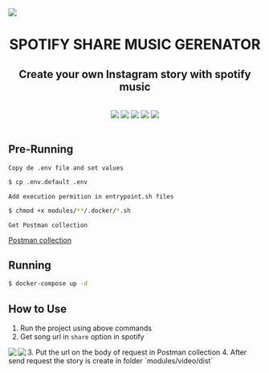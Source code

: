 <img align="center" src="https://spotiy-share-music-generator.s3.sa-east-1.amazonaws.com/assets/image.psd.jpg">

<h1 align="center">SPOTIFY SHARE MUSIC GERENATOR</h1>
<h2 align="center">Create your own Instagram story with spotify music</h2>
<br/>

<div align="center">
    <img src="https://img.shields.io/static/v1?label=node&message=v14.15.5&color=3c873a&style=for-the-badge&logo=node.js"/>
    <space></space>
    <img src="https://img.shields.io/static/v1?label=rabbitmq&message=3.8&color=f86604&style=for-the-badge&logo=rabbitmq"/>
    <space></space>
    <img src="https://img.shields.io/static/v1?label=python&message=3.8&color=ffd43b&style=for-the-badge&logo=python"/>
    <space></space>
    <img src="https://img.shields.io/static/v1?label=docker&message=20.10.7&color=306998&style=for-the-badge&logo=docker"/>
    <space></space>
    <img src="https://img.shields.io/static/v1?label=docker-compose&message=1.26.0&color=306998&style=for-the-badge&logo=docker"/>
    <space></space>
</div>

<br>

## Pre-Running
`Copy de .env file and set values`
```bash
$ cp .env.default .env
```

`Add execution permition in entrypoint.sh files`
```bash
$ chmod +x modules/**/.docker/*.sh
```

`Get Postman collection`

[Postman collection](https://www.getpostman.com/collections/3d2a09ccfd37219b8a9d)


## Running
```bash
$ docker-compose up -d
```

## How to Use

1. Run the project using above commands
2. Get song url in `share` option in spotify
<img align="left" src="https://spotiy-share-music-generator.s3.sa-east-1.amazonaws.com/assets/Screenshot+from+2021-07-12+19-04-57.jpg">
3. Put the url on the body of request in Postman collection
<img align="left" src="https://spotiy-share-music-generator.s3.sa-east-1.amazonaws.com/assets/Screenshot+from+2021-07-12+19-11-39.jpg">
4. After send request the story is create in folder `modules/video/dist`

